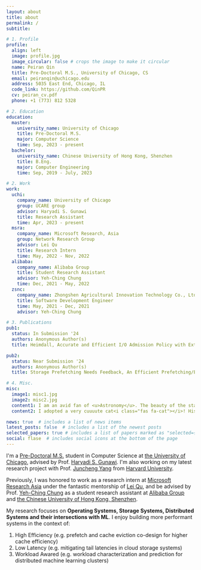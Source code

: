 ```yaml
---
layout: about
title: about
permalink: /
subtitle:

# 1. Profile
profile:
  align: left
  image: profile.jpg
  image_circular: false # crops the image to make it circular
  name: Peiran Qin
  title: Pre-Doctoral M.S., University of Chicago, CS
  email: peiranqin@uchicago.edu
  address: 5035 East End, Chicago, IL
  code_link: https://github.com/QinPR
  cv: peiran_cv.pdf
  phone: +1 (773) 812 5328

# 2. Education
education:
  master:
    university_name: University of Chicago
    title: Pre-Doctoral M.S.
    major: Computer Science
    time: Sep, 2023 - present
  bachelor:
    university_name: Chinese University of Hong Kong, Shenzhen
    title: B.Eng.
    major: Computer Engineering
    time: Sep, 2019 - July, 2023

# 2. Work
work:
  uchi:
    company_name: University of Chicago
    group: UCARE group
    advisor: Haryadi S. Gunawi
    title: Research Assistant
    time: Apr, 2023 - present
  msra:
    company_name: Microsoft Research, Asia
    group: Network Research Group
    advisor: Lei Qu
    title: Research Intern
    time: May, 2022 - Nov, 2022
  alibaba:
    company_name: Alibaba Group
    title: Student Research Assistant
    advisor: Yeh-Ching Chung
    time: Dec, 2021 - May, 2022
  zsnc:
    company_name: Zhongshen Agricultural Innovation Technology Co., Ltd
    title: Software Development Engineer
    time: May, 2021 - Dec, 2021
    advisor: Yeh-Ching Chung

# 3. Publications
pub1:
  status: In Submission '24
  authors: Anonymous Author(s)
  title: Heimdall, Accurate and Efficient I/O Admission Policy with Extensive Machine Learning Pipeline

pub2:
  status: Near Submission '24
  authors: Anonymous Author(s)
  title: Storage Prefetching Needs Feedback, An Efficient Prefetching/Eviction Co-Design with Small Cache Footprints [Temporary Title]

# 4. Misc.
misc:
  image1: misc1.jpg
  image2: misc2.jpg
  content1: I am an avid fan of <u>Astronomy</u>. The beauty of the starry night sky amazes me a lot. I joint astronomy club during my middle school, high school, and college years, and won the gold medal in the China National Astronomy Olympiad (CNAO '18).
  content2: I adopted a very cuuuute cat<i class="fas fa-cat"></i>! His name is Mabu.

news: true  # includes a list of news items
latest_posts: false  # includes a list of the newest posts
selected_papers: true # includes a list of papers marked as "selected={true}"
social: flase  # includes social icons at the bottom of the page
---
```


I'm a [Pre-Doctoral M.S.](https://masters.cs.uchicago.edu/academics/pre-doctoral-ms-computer-science/) student in Computer Science at [the University of Chicago](https://www.uchicago.edu/), advised by Prof. [Haryadi S. Gunawi](http://people.cs.uchicago.edu/~haryadi/).  I'm also working on my latest research project with Prof. [Juncheng Yang](https://junchengyang.com/) from [Harvard University](https://seas.harvard.edu/).

Previously, I was honored to work as a research intern at [Microsoft Research Asia](https://www.microsoft.com/en-us/research/lab/microsoft-research-asia/) under the fantastic mentorship of [Lei Qu](https://www.microsoft.com/en-us/research/people/lequ/), and be advised by Prof. [Yeh-Ching Chung](http://www.cs.nthu.edu.tw/~ychung/) as a student research assistant at [Alibaba Group](https://damo.alibaba.com/?language=en) and [the Chinese University of Hong Kong, Shenzhen](https://www.cuhk.edu.cn/en). 

My research focuses on **Operating Systems, Storage Systems, Distributed Systems and their intersections with ML**. I enjoy building more performant systems in the context of:  
1. High Efficiency (e.g. prefetch and cache eviction co-design for higher cache efficiency)  
2. Low Latency (e.g. mitigating tail latencies in cloud storage systems)  
3. Workload Awared (e.g. workload characterization and prediction for distributed machine learning clusters)  
